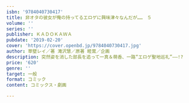 ```yaml
---
isbn: '9784040730417'
title: 非オタの彼女が俺の持ってるエロゲに興味津々なんだが……　５
volume: ''
series: ''
publisher: ＫＡＤＯＫＡＷＡ
pubdate: '2019-02-20'
cover: 'https://cover.openbd.jp/9784040730417.jpg'
author: 草壁レイ／著 滝沢慧／原著 睦茸／企画
description: 突然姿を消した部長を追って一真＆萌香、一路“エロゲ聖地巡礼”――!?
price: '620'
genre: ''
target: 一般
format: コミック
content: コミックス・劇画

---
```

